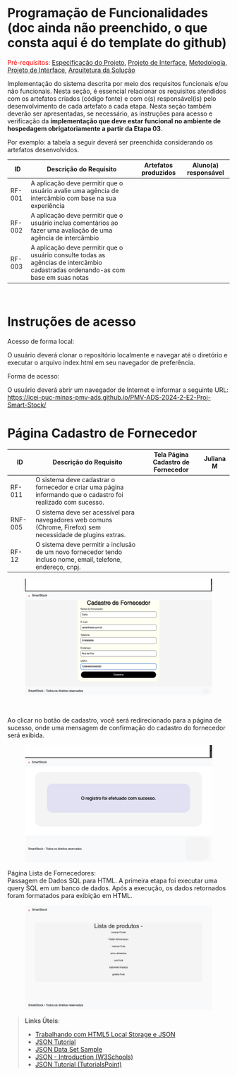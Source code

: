 # Programação de Funcionalidades (doc ainda não preenchido, o que consta aqui é do template do github)

<span style="color:red">Pré-requisitos: <a href="2-Especificação do Projeto.md"> Especificação do Projeto</a></span>, <a href="3-Projeto de Interface.md"> Projeto de Interface</a>, <a href="4-Metodologia.md"> Metodologia</a>, <a href="3-Projeto de Interface.md"> Projeto de Interface</a>, <a href="5-Arquitetura da Solução.md"> Arquitetura da Solução</a>

Implementação do sistema descrita por meio dos requisitos funcionais e/ou não funcionais. Nesta seção, é essencial relacionar os requisitos atendidos com os artefatos criados (código fonte) e com o(s) responsável(is) pelo desenvolvimento de cada artefato a cada etapa. Nesta seção também deverão ser apresentadas, se necessário, as instruções para acesso e verificação da **implementação que deve estar funcional no ambiente de hospedagem obrigatoriamente a partir da Etapa 03**.

Por exemplo: a tabela a seguir deverá ser preenchida considerando os artefatos desenvolvidos.

|ID    | Descrição do Requisito  | Artefatos produzidos | Aluno(a) responsável |
 |------|-----------------------------------------|----|----|
|RF-001| A aplicação deve permitir que o usuário avalie uma agência de intercâmbio com base na sua experiência|  |  |
|RF-002| A aplicação deve permitir que o usuário inclua comentários ao fazer uma avaliação de uma agência de intercâmbio     |  |  |
|RF-003| A aplicação deve permitir que o usuário consulte todas as agências de intercâmbio cadastradas ordenando-as com base em suas notas |  |  |

<br> 

# Instruções de acesso

Acesso de forma local:

O usuário deverá clonar o repositório localmente e navegar até o diretório e executar o arquivo index.html em seu navegador de preferência.

Forma de acesso:

O usuário deverá abrir um navegador de Internet e informar a seguinte URL:  https://icei-puc-minas-pmv-ads.github.io/PMV-ADS-2024-2-E2-Proj-Smart-Stock/


# Página Cadastro de Fornecedor  

|ID    | Descrição do Requisito  | Tela Página Cadastro de Fornecedor | Juliana M |
|------|-----------------------------------------|----|----|
|RF-011| O sistema deve cadastrar o fornecedor e criar uma página informando que o cadastro foi realizado com sucesso. |  |  |
|RNF-005| O sistema deve ser acessível para navegadores web comuns (Chrome, Firefox) sem necessidade de plugins extras. |  |  |
|RF-12| O sistema deve permitir a inclusão de um novo fornecedor tendo incluso nome, email, telefone, endereço, cnpj.|  |  |

<figure>
  <img src="img/pagina_cadastro.png">
</figure>

<br>

<p>Ao clicar no botão de cadastro, você será redirecionado para a página de sucesso, onde uma mensagem de confirmação do cadastro do fornecedor será exibida.</p>
<figure>

<img src="img/pagina_sucesso.png">
</figure>

Página Lista de Fornecedores:
 <br>
 Passagem de Dados SQL para HTML.
 A primeira etapa foi executar uma query SQL em um banco de dados. Após a execução, os dados retornados foram formatados para exibição em HTML.

 <figure>
  <img src="img/pagina_produtos.png">
</figure>

> **Links Úteis**:
>
> - [Trabalhando com HTML5 Local Storage e JSON](https://www.devmedia.com.br/trabalhando-com-html5-local-storage-e-json/29045)
> - [JSON Tutorial](https://www.w3resource.com/JSON)
> - [JSON Data Set Sample](https://opensource.adobe.com/Spry/samples/data_region/JSONDataSetSample.html)
> - [JSON - Introduction (W3Schools)](https://www.w3schools.com/js/js_json_intro.asp)
> - [JSON Tutorial (TutorialsPoint)](https://www.tutorialspoint.com/json/index.htm)
